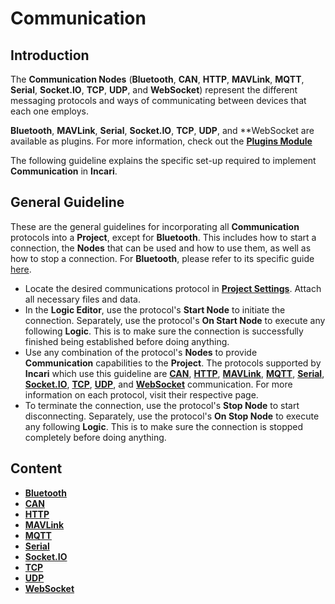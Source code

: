 # Communication

## Introduction

The **Communication Nodes** \(**Bluetooth**, **CAN**, **HTTP**, **MAVLink**, **MQTT**, **Serial**, **Socket.IO**, **TCP**, **UDP**, and **WebSocket**\) represent the different messaging protocols and ways of communicating between devices that each one employs. 

**Bluetooth**, **MAVLink**, **Serial**, **Socket.IO**, **TCP**, **UDP**, and **WebSocket are available as plugins. For more information, check out the [**Plugins Module**](../../modules/plugins/README.md)

The following guideline explains the specific set-up required to implement **Communication** in **Incari**.

## General Guideline

These are the general guidelines for incorporating all **Communication** protocols into a **Project**, except for **Bluetooth**. This includes how to start a connection, the **Nodes** that can be used and how to use them, as well as how to stop a connection. For **Bluetooth**, please refer to its specific guide [here](bluetooth/README.md).

* Locate the desired communications protocol in [**Project Settings**](../../modules/project-settings/README.md). Attach all necessary files and data.
* In the **Logic Editor**, use the protocol's **Start Node** to initiate the connection. Separately, use the protocol's **On Start Node** to execute any following **Logic**. This is to make sure the connection is successfully finished being established before doing anything.
* Use any combination of the protocol's **Nodes** to provide **Communication** capabilities to the **Project**. The protocols supported by **Incari** which use this guideline are [**CAN**](can/README.md), [**HTTP**](http/README.md), [**MAVLink**](mavlink/README.md), [**MQTT**](mqtt/README.md), [**Serial**](serial/README.md), [**Socket.IO**](socketio/README.md), [**TCP**](tcp/README.md), [**UDP**](udp/README.md), and [**WebSocket**](websocket/README.md) communication. For more information on each protocol, visit their respective page.
* To terminate the connection, use the protocol's **Stop Node** to start disconnecting. Separately, use the protocol's **On Stop Node** to execute any following **Logic**. This is to make sure the connection is stopped completely before doing anything. 

## Content

* [**Bluetooth**](bluetooth/)
* [**CAN**](can/)
* [**HTTP**](http/)
* [**MAVLink**](mavlink/)
* [**MQTT**](mqtt/)
* [**Serial**](serial/) 
* [**Socket.IO**](socketio/)
* [**TCP**](tcp/)
* [**UDP**](udp/)
* [**WebSocket**](websocket/)

